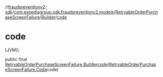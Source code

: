 //[fraudpreventionv2-sdk](../../../../index.md)/[com.expediagroup.sdk.fraudpreventionv2.models](../../index.md)/[RetryableOrderPurchaseScreenFailure](../index.md)/[Builder](index.md)/[code](code.md)

# code

[JVM]\

public final [RetryableOrderPurchaseScreenFailure.Builder](index.md)[code](code.md)([RetryableOrderPurchaseScreenFailure.Code](../-code/index.md)code)
